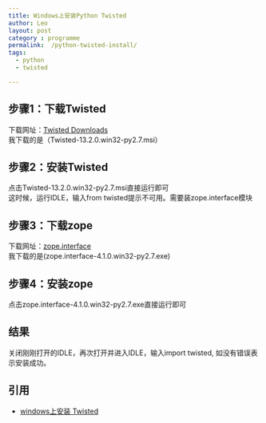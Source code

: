 ```yaml
---
title: Windows上安装Python Twisted
author: Leo
layout: post
category : programme
permalink:  /python-twisted-install/
tags: 
  - python
  - twisted

---
```


## 步骤1：下载Twisted
下载网址：[Twisted Downloads](https://twistedmatrix.com/trac/wiki/Downloads) \
我下载的是（Twisted-13.2.0.win32-py2.7.msi）


##  步骤2：安装Twisted
点击Twisted-13.2.0.win32-py2.7.msi直接运行即可 \
这时候，运行IDLE，输入from twisted提示不可用。需要装zope.interface模块
 

## 步骤3：下载zope
下载网址：[zope.interface](https://pypi.python.org/pypi/zope.interface#download) \
我下载的是(zope.interface-4.1.0.win32-py2.7.exe)
 

## 步骤4：安装zope
点击zope.interface-4.1.0.win32-py2.7.exe直接运行即可


## 结果
关闭刚刚打开的IDLE，再次打开并进入IDLE，输入import twisted, 如没有错误表示安装成功。


## 引用
- [windows上安装 Twisted](http://blog.csdn.net/androidzhaoxiaogang/article/details/8479140)
